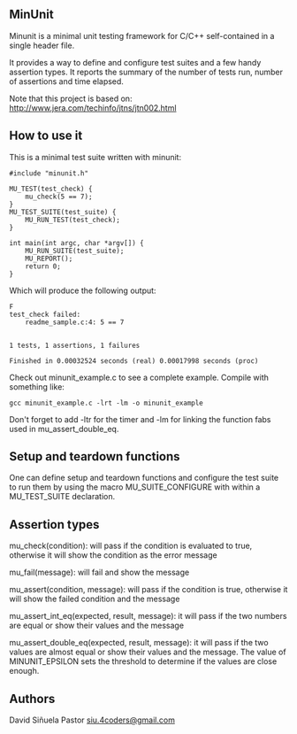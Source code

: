 ## MinUnit

Minunit is a minimal unit testing framework for C/C++ self-contained in a
single header file.

It provides a way to define and configure test suites and a few handy assertion
types.  It reports the summary of the number of tests run, number of assertions
and time elapsed.

Note that this project is based on:
http://www.jera.com/techinfo/jtns/jtn002.html

## How to use it

This is a minimal test suite written with minunit:

	#include "minunit.h"

	MU_TEST(test_check) {
		mu_check(5 == 7);
	}
	MU_TEST_SUITE(test_suite) {
		MU_RUN_TEST(test_check);
	}

	int main(int argc, char *argv[]) {
		MU_RUN_SUITE(test_suite);
		MU_REPORT();
		return 0;
	}

Which will produce the following output:

	F
	test_check failed:
		readme_sample.c:4: 5 == 7


	1 tests, 1 assertions, 1 failures

	Finished in 0.00032524 seconds (real) 0.00017998 seconds (proc)

Check out minunit_example.c to see a complete example. Compile with something
like:

	gcc minunit_example.c -lrt -lm -o minunit_example

Don't forget to add -ltr for the timer and -lm for linking the function fabs
used in mu_assert_double_eq.

## Setup and teardown functions

One can define setup and teardown functions and configure the test suite to run
them by using the macro MU_SUITE_CONFIGURE with within a MU_TEST_SUITE
declaration.

## Assertion types

mu_check(condition): will pass if the condition is evaluated to true, otherwise
it will show the condition as the error message

mu_fail(message): will fail and show the message

mu_assert(condition, message): will pass if the condition is true, otherwise it
will show the failed condition and the message

mu_assert_int_eq(expected, result, message): it will pass if the two numbers are
equal or show their values and the message

mu_assert_double_eq(expected, result, message): it will pass if the two values
are almost equal or show their values and the message. The value of
MINUNIT_EPSILON sets the threshold to determine if the values are close enough.

## Authors

David Siñuela Pastor <siu.4coders@gmail.com>
